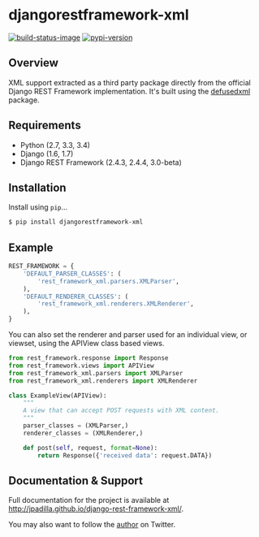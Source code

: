 # djangorestframework-xml

[![build-status-image]][travis]
[![pypi-version]][pypi]

## Overview

XML support extracted as a third party package directly from the official Django REST Framework implementation. It's built using the [defusedxml][defusedxml] package.

## Requirements

* Python (2.7, 3.3, 3.4)
* Django (1.6, 1.7)
* Django REST Framework (2.4.3, 2.4.4, 3.0-beta)

## Installation

Install using `pip`...

```bash
$ pip install djangorestframework-xml
```

## Example

```python
REST_FRAMEWORK = {
    'DEFAULT_PARSER_CLASSES': (
        'rest_framework_xml.parsers.XMLParser',
    ),
    'DEFAULT_RENDERER_CLASSES': (
        'rest_framework_xml.renderers.XMLRenderer',
    ),
}
```

You can also set the renderer and parser used for an individual view, or viewset, using the APIView class based views.

```python
from rest_framework.response import Response
from rest_framework.views import APIView
from rest_framework_xml.parsers import XMLParser
from rest_framework_xml.renderers import XMLRenderer

class ExampleView(APIView):
    """
    A view that can accept POST requests with XML content.
    """
    parser_classes = (XMLParser,)
    renderer_classes = (XMLRenderer,)

    def post(self, request, format=None):
        return Response({'received data': request.DATA})
```

## Documentation & Support

Full documentation for the project is available at http://jpadilla.github.io/django-rest-framework-xml/.

You may also want to follow the [author][jpadilla] on Twitter.



[build-status-image]: https://secure.travis-ci.org/jpadilla/django-rest-framework-xml.png?branch=master
[travis]: http://travis-ci.org/jpadilla/django-rest-framework-xml?branch=master
[pypi-version]: https://pypip.in/version/djangorestframework-xml/badge.svg
[pypi]: https://pypi.python.org/pypi/djangorestframework-xml
[defusedxml]: https://pypi.python.org/pypi/defusedxml
[jpadilla]: https://twitter.com/jpadilla_
